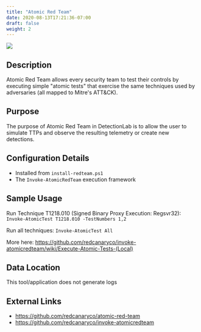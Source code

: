 ```yaml
---
title: "Atomic Red Team"
date: 2020-08-13T17:21:36-07:00
draft: false
weight: 2
---
```


![](../../images/invoke-atomicredteam.png)

## Description
Atomic Red Team allows every security team to test their controls by executing simple "atomic tests" that exercise the same techniques used by adversaries (all mapped to Mitre's ATT&CK).

## Purpose
The purpose of Atomic Red Team in DetectionLab is to allow the user to simulate TTPs and observe the resulting telemetry or create new detections.

## Configuration Details
* Installed from `install-redteam.ps1`
* The `Invoke-AtomicRedTeam` execution framework

## Sample Usage

Run Technique T1218.010 (Signed Binary Proxy Execution: Regsvr32):
`Invoke-AtomicTest T1218.010 -TestNumbers 1,2`

Run all techniques:
`Invoke-AtomicTest All`

More here: https://github.com/redcanaryco/invoke-atomicredteam/wiki/Execute-Atomic-Tests-(Local)

## Data Location

This tool/application does not generate logs

## External Links
* https://github.com/redcanaryco/atomic-red-team
* https://github.com/redcanaryco/invoke-atomicredteam